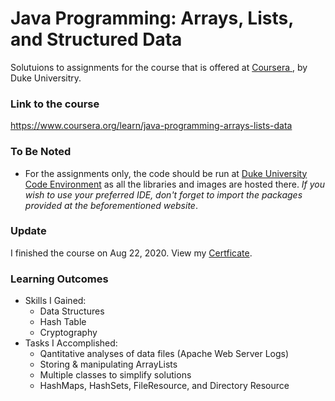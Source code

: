 # Java Programming: Arrays, Lists, and Structured Data
Solutuions to assignments for the course that is offered at <a href="https://www.coursera.org/learn/java-programming-arrays-lists-data"> Coursera </a>, by Duke Universitry.

### Link to the course
https://www.coursera.org/learn/java-programming-arrays-lists-data

### To Be Noted
 * For the assignments only, the code should be run at <a href="https://www.dukelearntoprogram.com//course1/example/index.php">Duke University Code Environment</a> as all the libraries and images are hosted there. _If you wish to use your preferred IDE, don't forget to import the packages provided at the beforementioned website_.

### Update
I finished the course on Aug 22, 2020. View my <a href="https://www.coursera.org/account/accomplishments/certificate/A53KH3WXT69W"> Certficate</a>.

### Learning Outcomes
  * Skills I Gained:
    * Data Structures
    * Hash Table
    * Cryptography
 * Tasks I Accomplished:
    * Qantitative analyses of data files (Apache Web Server Logs)
    * Storing & manipulating ArrayLists
    * Multiple classes to simplify solutions
    * HashMaps, HashSets, FileResource, and Directory Resource

